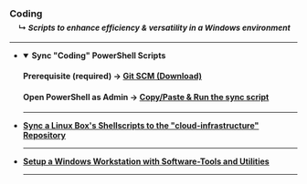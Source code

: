 <!-- ------------------------------------------------------------ ---

This file (on GitHub):

	https://github.com/mcavallo-git/Coding#coding

--- ------------------------------------------------------------- -->

<h3 id="coding">
	Coding<br />
	&nbsp;&nbsp;&nbsp;&nbsp;<sub>↳ <i id="readme">Scripts to enhance efficiency & versatility in a Windows environment</i></sub>
</h3>
<hr />

<!-- ------------------------------------------------------------ -->

<ul>

<!-- ------------------------------------------------------------ -->

<li><details open><summary>
		<strong>Sync "Coding" PowerShell Scripts</strong>
	</summary>
	<p>
		<h4>Prerequisite (required) → <a href="https://git-scm.com/download/win">Git SCM (Download)</a></h4>
		<h4>Open PowerShell as Admin → <a href="https://raw.githubusercontent.com/mcavallo-git/Coding/master/sync.ps1">Copy/Paste & Run the sync script</a></h4>
	</p>
</details>
</li><hr />

<!-- ------------------------------------------------------------ -->

<li>
	<strong><a href="https://github.com/mcavallo-git/cloud-infrastructure/#sync_cloud_infrastructure">Sync a Linux Box's Shellscripts to the "cloud-infrastructure" Repository</a></strong>
</li><hr />

<!-- ------------------------------------------------------------ -->

<li>
	<strong><a href="https://github.com/mcavallo-git/Coding/tree/master/windows#workstation-installs">Setup a Windows Workstation with Software-Tools and Utilities</a></strong>
</li><hr />

<!-- ------------------------------------------------------------ -->

</ul>

<!-- ------------------------------------------------------------ -->
